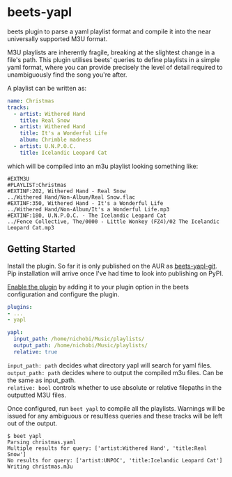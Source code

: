 beets-yapl
==================

beets plugin to parse a yaml playlist format and compile it into the near universally supported M3U format.

M3U playlists are inherently fragile, breaking at the slightest change in a file's path. This plugin utilises beets' queries to define playlists in a simple yaml format, where you can provide precisely the level of detail required to unambiguously find the song you're after.

A playlist can be written as:
```yaml
name: Christmas
tracks:
  - artist: Withered Hand
    title: Real Snow
  - artist: Withered Hand
    title: It's a Wonderful Life
    album: Chrimble madness
  - artist: U.N.P.O.C.
    title: Icelandic Leopard Cat
```
which will be compiled into an m3u playlist looking something like:
```m3u
#EXTM3U
#PLAYLIST:Christmas
#EXTINF:202, Withered Hand - Real Snow
../Withered Hand/Non-Album/Real Snow.flac
#EXTINF:350, Withered Hand - It's a Wonderful Life
../Withered Hand/Non-Album/It's a Wonderful Life.mp3
#EXTINF:180, U.N.P.O.C. - The Icelandic Leopard Cat
../Fence Collective, The/0000 - Little Wonkey (FZ4)/02 The Icelandic Leopard Cat.mp3
```

Getting Started
---------------
Install the plugin. So far it is only published on the AUR as [beets-yapl-git](https://aur.archlinux.org/packages/beets-yapl-git). Pip installation will arrive once I've had time to look into publishing on PyPI.

[Enable the plugin](https://beets.readthedocs.io/en/latest/plugins/index.html#using-plugins) by adding it to your plugin option in the beets configuration and configure the plugin.
```yaml
plugins:
- ...
- yapl

yapl:
  input_path: /home/nichobi/Music/playlists/
  output_path: /home/nichobi/Music/playlists/
  relative: true
```

`input_path: path` decides what directory yapl will search for yaml files.  
`output_path: path` decides where to output the compiled m3u files. Can be the same as input_path.  
`relative: bool` controls whether to use absolute or relative filepaths in the outputted M3U files.

Once configured, run `beet yapl` to compile all the playlists. Warnings will be issued for any ambiguous or resultless queries and these tracks will be left out of the output.

```
$ beet yapl
Parsing christmas.yaml
Multiple results for query: ['artist:Withered Hand', 'title:Real Snow']
No results for query: ['artist:UNPOC', 'title:Icelandic Leopard Cat']
Writing christmas.m3u
```
